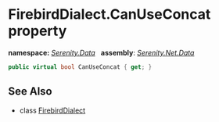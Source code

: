 # FirebirdDialect.CanUseConcat property
**namespace:** *[Serenity.Data](../../README.md#serenity.data-namespace)*   **assembly**: *[Serenity.Net.Data](../../README.md)*

```csharp
public virtual bool CanUseConcat { get; }
```

## See Also

* class [FirebirdDialect](../FirebirdDialect.md)